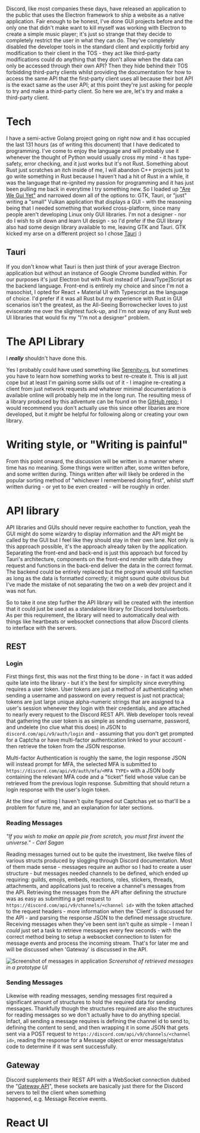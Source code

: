 Discord, like most companies these days, have released an application to the public that uses the 
Electron framework to ship a website as a native application. Fair enough to be honest, I've done 
GUI projects before and the only one that didn't make want to kill myself was working with Electron 
to create a simple music player; it's just so strange that they decide to completely restrict the 
user in what they can do. They've completely disabled the developer tools in the standard client 
and explicitly forbid any modification to their client in the TOS - they act like third-party 
modifications could do anything that they don't allow when the data can only be accessed through 
their own API? Then they hide behind their TOS forbidding third-party clients whilst providing 
the documentation for how to access the same API that the first-party client uses all because 
their bot API is the exact same as the user API; at this point they're just asking for people to 
try and make a third-party client. So here we are, let's try and make a third-party client.

# Tech 

I have a semi-active Golang project going on right now and it has occupied the last 131 hours 
(as of writing this document) that I have dedicated to programming. I've come to enjoy the 
language and will probably use it whenever the thought of Python would usually cross my mind -
it has type-safety, error checking, and it just works but it's not Rust. Something about Rust 
just scratches an itch inside of me, I will abandon C++ projects just to go write something in 
Rust because I haven't had a hit of Rust in a while, it was the language that re-ignited my 
passion for programming and it has just been pulling me back in everytime I try something new. 
So I loaded up ["Are We Gui Yet"](https://areweguiyet.com) and narrowed down all of the options 
to: GTK, Tauri, or "just" writing a "small" Vulkan application that displays a GUI - with the 
reasoning being that I needed something that worked cross-platform, since many people aren't 
developing Linux only GUI libraries. I'm not a designer - nor do I wish to sit down and learn 
UI design - so I'd prefer if the GUI library also had some design library available to me, 
leaving GTK and Tauri. GTK kicked my arse on a different project so I chose 
[Tauri](https://tauri.app/) :) 

## Tauri 

If you don't know what Tauri is then just think of your average Electron application but without 
an instance of Google Chrome bundled within. For our purposes it's just Electron but with 
Rust instead of [Java/Type]Script as the backend language. Front-end is entirely my choice and 
since I'm not a masochist, I opted for React + Material UI with Typescript as the language of 
choice. I'd prefer if it was all Rust but my experience with Rust in GUI scenarios isn't the 
greatest, as the All-Seeing Borrowchecker loves to just eviscerate me over the slightest fuck-up, 
and I'm not away of any Rust web UI libraries that would fix my "I'm not a designer" problem.

# The API Library

I ***really*** shouldn't have done this.

Yes I probably could have used something like [Serenity-rs](https://github.com/serenity-rs/serenity), 
but sometimes you have to learn how something works to best re-create it. This is all just 
cope but at least I'm gaining some skills out of it - I imagine re-creating a client from 
just network requests and whatever minimal documentation is available online will probably 
help me in the long run. The resulting mess of a library produced by this adventure can be 
found on the [GitHub repo](https://github.com/Portablefire22/discord-rs); I would recommend 
you don't actually use this since other libaries are more developed, but it *might* be helpful
for following along or creating your own library.

# Writing style, or "Writing is painful" 

From this point onward, the discussion will be written in a manner where time has no meaning. 
Some things were written after, some written before, and some written during. Things written after 
will likely be ordered in the popular sorting method of "whichever I remembered doing first", 
whilst stuff written during - or yet to be even created - will be roughly in order. 

# API library

API libraries and GUIs should never require eachother to function, yeah the GUI might do some 
wizardry to display information and the API might be called by the GUI but I feel like 
they should stay in their own lane. Not only is this approach possible, it's the approach 
already taken by the application. Separating the front-end and back-end is just this approach 
but forced by Tauri's architecture, components on the front-end render with data they request 
and functions in the back-end deliver the data in the correct format. The backend could be 
entirely replaced but the program would still function as long as the data is formatted correctly; 
it might sound quite obvious but I've made the mistake of not separating the two on a 
web dev project and it was not fun. 

So to take it one step further the API library will be created with the intention that it could 
just be used as a standalone library for Discord bots/userbots. As per this requirement, the 
library will need to automatically deal with things like heartbeats or websocket connections 
that allow Discord clients to interface with the servers.

## REST

### Login 

First things first, this was not the first thing to be done - in fact it was added quite 
late into the library - but it's the best for simplicity since everything requires a 
user token. User tokens are just a method of authenticating when sending a username and 
password on every request is just not practical; tokens are just large unique alpha-numeric 
strings that are assigned to a user's session whenever they login with their credentials, 
and are attached to nearly every request to the Discord REST API. Web developer tools reveal 
that gathering the user token is as simple as sending username, password, and undelete (no clue 
what this does) in JSON to `discord.com/api/v9/auth/login` and - assuming that you don't get 
prompted for a Captcha or have multi-factor authentication linked to your account - then 
retrieve the token from the JSON response. 

Multi-factor Authentication is roughly the same, the login response JSON will instead prompt 
for MFA, the selected MFA is submitted to `https://discord.com/api/v9/auth/mfa/<MFA TYPE>` 
with a JSON body containing the relevant MFA code and a "ticket" field whose value can be 
retrieved from the previous login response. Submitting that should return a login response 
with the user's login token.

At the time of writing I haven't quite figured out Captchas yet so that'll be a problem for 
future me, and an explanation for later sections.

### Reading Messages 

*"If you wish to make an apple pie from scratch, you must first invent the universe." - Carl Sagan*

Reading messages turned out to be quite the investment, like twelve files of various structs 
produced by slogging through Discord documentation. Most of them made sense - messages require 
an author so I had to create a user structure - but messages needed channels to be defined, which 
ended up requiring: guilds, emojis, embeds, reactions, roles, stickers, threads, attachments, 
and applications just to receive a channel's messages from the API. Retrieving the messages 
from the API after defining the structure was as easy as submitting a get request to 
`https://discord.com/api/v9/channels/<channel id>` with the token attached to the request 
headers - more information when the 'Client' is discussed for the API - and parsing the 
response JSON to the defined message structure. Receiving messages when they've been sent 
isn't quite as simple - I mean I *could* just set a task to retrieve messages every few 
seconds - with the correct method being to setup a websocket connection to listen for 
message events and process the incoming stream. That's for later me and will be discussed 
when 'Gateway' is discussed in the API.

![Screenshot of messages in application](/assets/meow-messages.png)
*Screenshot of retrieved messages in a prototype UI*

### Sending Messages 

Likewise with reading messages, sending messages first required a significant amount of 
structures to hold the required data for sending messages. Thankfully though the 
structures required are also the structures for reading messages so we don't actually have 
to do anything special. Infact, all sending a message requires is defining the channel id to 
send to, defining the content to send, and then wrapping it in some JSON that gets sent 
via a POST request to `https://discord.com/api/v9/channels/<channel id>`, reading the 
response for a Message object or error message/status code to determine if it was 
sent successfully.

## Gateway 

Discord supplements their REST API with a WebSocket connection dubbed the 
"[Gateway API](https://discord.com/developers/docs/events/gateway)", these sockets 
are basically just there for the Discord servers to tell the client when something  
happened, e.g. Message Receive events.   

# React UI


